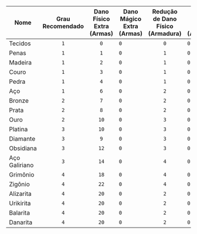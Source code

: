 | Nome          | Grau Recomendado | Dano Físico Extra (Armas) | Dano Mágico Extra (Armas) | Redução de Dano Físico (Armadura) | Redução de Dano Mágico (Armadura) | Durabilidade | Multiplicador |
|---------------|:----------------:|:-------------------------:|---------------------------|:---------------------------------:|-----------------------------------|:------------:|:-------------:|
| Tecidos       |        `1`       |            `0`            | `0`                       |                `0`                | `0`                               |     `-1`     |      `1`      |
| Penas         |        `1`       |            `1`            | `0`                       |                `1`                | `0`                               |     `-1`     |      `1`      |
| Madeira       |        `1`       |            `2`            | `0`                       |                `1`                | `0`                               |     `-1`     |      `1`      |
| Couro         |        `1`       |            `3`            | `0`                       |                `1`                | `0`                               |      `0`     |      `1`      |
| Pedra         |        `1`       |            `4`            | `0`                       |                `1`                | `0`                               |      `0`     |      `1`      |
| Aço           |        `1`       |            `6`            | `0`                       |                `2`                | `0`                               |     `+2`     |     `1.5`     |
| Bronze        |        `2`       |            `7`            | `0`                       |                `2`                | `0`                               |     `+1`     |     `2.0`     |
| Prata         |        `2`       |            `8`            | `0`                       |                `2`                | `0`                               |     `+1`     |     `2.5`     |
| Ouro          |        `2`       |            `10`           | `0`                       |                `3`                | `0`                               |     `+1`     |     `3.5`     |
| Platina       |        `3`       |            `10`           | `0`                       |                `3`                | `0`                               |     `+3`     |     `4.0`     |
| Diamante      |        `3`       |            `9`            | `0`                       |                `3`                | `0`                               |     `+3`     |     `4.5`     |
| Obsidiana     |        `3`       |            `12`           | `0`                       |                `3`                | `0`                               |     `-1`     |     `4.0`     |
| Aço Galiriano |        `3`       |            `14`           | `0`                       |                `4`                | `0`                               |     `+4`     |     `5.5`     |
| Grimônio      |        `4`       |            `18`           | `0`                       |                `4`                | `0`                               |     `-1`     |     `6.0`     |
| Zigônio       |        `4`       |            `22`           | `0`                       |                `4`                | `0`                               |      `0`     |     `7.0`     |
| Alizarita     |        `4`       |            `20`           | `0`                       |                `2`                | `0`                               |      `0`     |     `8.0`     |
| Urikirita     |        `4`       |            `20`           | `0`                       |                `2`                | `0`                               |      `0`     |     `8.0`     |
| Balarita      |        `4`       |            `20`           | `0`                       |                `2`                | `0`                               |      `0`     |     `8.0`     |
| Danarita      |        `4`       |            `20`           | `0`                       |                `2`                | `0`                               |      `0`     |     `8.0`     |
